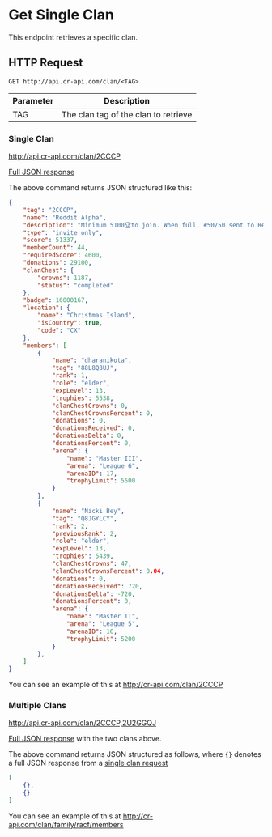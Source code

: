 # Get Single Clan

This endpoint retrieves a specific clan.

## HTTP Request

`GET http://api.cr-api.com/clan/<TAG>`

Parameter | Description
--- | ---
TAG | The clan tag of the clan to retrieve

### Single Clan

http://api.cr-api.com/clan/2CCCP

<a href="/json/clan_2CCCP.json">Full JSON response</a>

The above command returns JSON structured like this:

```json
{
    "tag": "2CCCP",
    "name": "Reddit Alpha",
    "description": "Minimum 5100🏆to join. When full, #50/50 sent to Reddit Bravo #2U2GGQJ 🚀http://discord.gg/RACF 🚀http://twitch.tv/woody",
    "type": "invite only",
    "score": 51337,
    "memberCount": 44,
    "requiredScore": 4600,
    "donations": 29100,
    "clanChest": {
        "crowns": 1187,
        "status": "completed"
    },
    "badge": 16000167,
    "location": {
        "name": "Christmas Island",
        "isCountry": true,
        "code": "CX"
    },
    "members": [
        {
            "name": "dharanikota",
            "tag": "88L8Q8UJ",
            "rank": 1,
            "role": "elder",
            "expLevel": 13,
            "trophies": 5538,
            "clanChestCrowns": 0,
            "clanChestCrownsPercent": 0,
            "donations": 0,
            "donationsReceived": 0,
            "donationsDelta": 0,
            "donationsPercent": 0,
            "arena": {
                "name": "Master III",
                "arena": "League 6",
                "arenaID": 17,
                "trophyLimit": 5500
            }
        },
        {
            "name": "Nicki Bey",
            "tag": "Q8JGYLCY",
            "rank": 2,
            "previousRank": 2,
            "role": "elder",
            "expLevel": 13,
            "trophies": 5439,
            "clanChestCrowns": 47,
            "clanChestCrownsPercent": 0.04,
            "donations": 0,
            "donationsReceived": 720,
            "donationsDelta": -720,
            "donationsPercent": 0,
            "arena": {
                "name": "Master II",
                "arena": "League 5",
                "arenaID": 16,
                "trophyLimit": 5200
            }
        },
    ]
}
```

You can see an example of this at http://cr-api.com/clan/2CCCP

### Multiple Clans

http://api.cr-api.com/clan/2CCCP,2U2GGQJ

<a href="/json/clan_2CCCP,2U2GGQJ.json">Full JSON response</a> with the two clans above.

The above command returns JSON structured as follows, where `{}` denotes a full JSON response from a [single clan request](/clans/single_clan)

```json
[
    {},
    {}
]
```

You can see an example of this at http://cr-api.com/clan/family/racf/members
